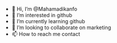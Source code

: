- 👋 Hi, I’m @Mahamadikanfo
- 👀 I’m interested in github
- 🌱 I’m currently learning github
- 💞️ I’m looking to collaborate on marketing
- 📫 How to reach me contact

<!---
Mahamadikanfo/Mahamadikanfo is a ✨ special ✨ repository because its `README.md` (this file) appears on your GitHub profile.
You can click the Preview link to take a look at your changes.
--->
